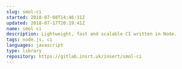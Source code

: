 ```yaml
---
slug: smol-ci
started: 2018-07-08T14:46:11Z
updated: 2018-07-17T20:19:41Z
name: smol ci
description: Lightweight, fast and scalable CI written in Node.
tags: node.js, ci
languages: javascript
type: library
repository: https://gitlab.insrt.uk/insert/smol-ci
---
```


